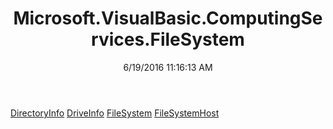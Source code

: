 ﻿---
title: Microsoft.VisualBasic.ComputingServices.FileSystem
date: 6/19/2016 11:16:13 AM
---

[DirectoryInfo](T-Microsoft.VisualBasic.ComputingServices.FileSystem.DirectoryInfo.html)
[DriveInfo](T-Microsoft.VisualBasic.ComputingServices.FileSystem.DriveInfo.html)
[FileSystem](T-Microsoft.VisualBasic.ComputingServices.FileSystem.FileSystem.html)
[FileSystemHost](T-Microsoft.VisualBasic.ComputingServices.FileSystem.FileSystemHost.html)
